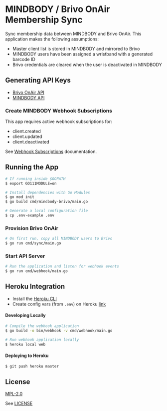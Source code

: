 # MINDBODY / Brivo OnAir Membership Sync

Sync membership data between MINDBODY and Brivo OnAir. This application makes the following assumptions:

+ Master client list is stored in MINDBODY and mirrored to Brivo
+ MINDBODY users have been assigned a wristband with a generated barcode ID
+ Brivo credentials are cleared when the user is deactivated in MINDBODY

## Generating API Keys

+ [Brivo OnAir API](https://developer.brivo.com/)
+ [MINDBODY API](https://developers.mindbodyonline.com/)

### Create MINDBODY Webhook Subscriptions

This app requires active webhook subscriptions for:

+ client.created
+ client.updated
+ client.deactivated

See [Webhook Subscriptions](https://developers.mindbodyonline.com/WebhooksDocumentation#subscriptions) documentation.

## Running the App

```sh
# If running inside $GOPATH
$ export GO111MODULE=on
```

```sh
# Install dependencies with Go Modules
$ go mod init
$ go build cmd/mindbody-brivo/main.go
```

```sh
# Generate a local configuration file
$ cp .env-example .env
```

### Provision Brivo OnAir 

```sh
# On first run, copy all MINDBODY users to Brivo
$ go run cmd/sync/main.go
```

### Start API Server

```sh
# Run the application and listen for webhook events
$ go run cmd/webhook/main.go
```

## Heroku Integration

+ Install the [Heroku CLI](https://devcenter.heroku.com/articles/heroku-cli)
+ Create config vars (from `.env`) on Heroku [link](https://devcenter.heroku.com/articles/config-vars#managing-config-vars)

#### Developing Locally

```sh
# Compile the webhook application
$ go build -o bin/webhook -v cmd/webhook/main.go
```

```sh
# Run webhook application locally
$ heroku local web
```

#### Deploying to Heroku
```sh
$ git push heroku master
```

## License
[MPL-2.0](https://www.mozilla.org/en-US/MPL/2.0/)

See [LICENSE](LICENSE)